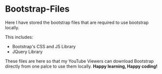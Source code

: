 # Bootstrap-Files
Here I have stored the bootstrap files that are required to use bootstrap locally.

This includes:
- Bootstrap's CSS and JS Library
- JQuery Library

These files are here so that my YouTube Viewers can download Bootstrap directly from one palce to use them locally.
**Happy learning, Happy coding!**
